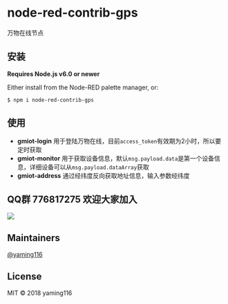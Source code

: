 # node-red-contrib-gps

万物在线节点


## 安装

**Requires Node.js v6.0 or newer**

Either install from the Node-RED palette manager, or:

```
$ npm i node-red-contrib-gps
```

## 使用

* **gmiot-login** 用于登陆万物在线，目前`access_token`有效期为2小时，所以要定时获取 
* **gmiot-monitor** 用于获取设备信息，默认`msg.payload.data`是第一个设备信息，详细设备可以从`msg.payload.dataArray`获取
* **gmiot-address** 通过经纬度反向获取地址信息，输入参数经纬度


## QQ群 776817275 欢迎大家加入

![](https://i.loli.net/2018/12/28/5c25b8bf1e78d.jpg)

## Maintainers

[@yaming116](https://github.com/yaming116)

## License

MIT © 2018 yaming116

